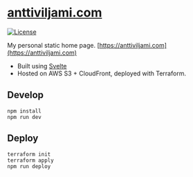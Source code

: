 # [anttiviljami.com](https://anttiviljami.com)
[![License](http://img.shields.io/:license-mit-blue.svg)](https://github.com/anttiviljami/anttiviljami/blob/master/LICENSE)

My personal static home page. [https://anttiviljami.com](https://anttiviljami.com)

- Built using [Svelte](https://svelte.dev/)
- Hosted on AWS S3 + CloudFront, deployed with Terraform.

## Develop

```
npm install
npm run dev
```

## Deploy

```
terraform init
terraform apply
npm run deploy
```

